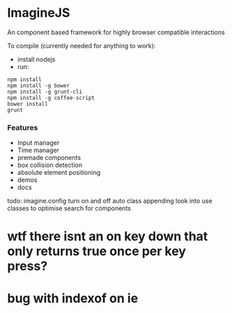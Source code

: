 # ImagineJS

An component based framework for highly browser compatible interactions

To compile (currently needed for anything to work):

 * install nodejs
 * run:
```
npm install
npm install -g bower
npm install -g grunt-cli
npm install -g coffee-script
bower install
grunt
```

### Features

 * Input manager
 * Time manager
 * premade components
  * box collision detection
  * absolute element positioning
 * demos
 * docs



 todo: 
 imagine.config
 turn on and off auto class appending
 look into use classes to optimise search for components
  # wtf there isnt an on key down that only returns true once per key press?
  # bug with indexof on ie